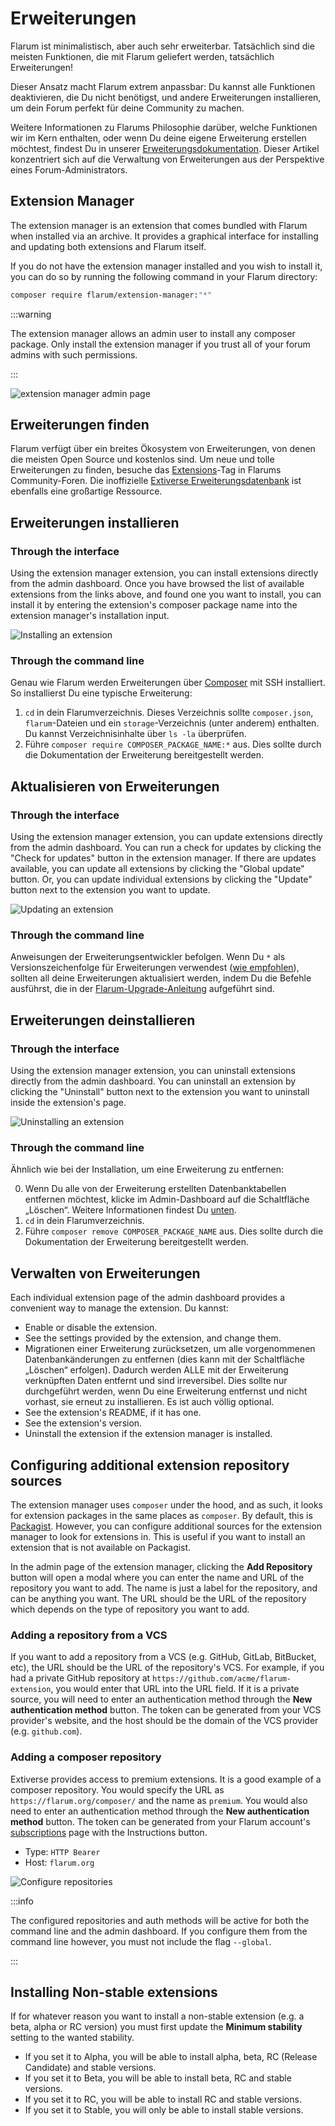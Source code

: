 # Erweiterungen

Flarum ist minimalistisch, aber auch sehr erweiterbar. Tatsächlich sind die meisten Funktionen, die mit Flarum geliefert werden, tatsächlich Erweiterungen!

Dieser Ansatz macht Flarum extrem anpassbar: Du kannst alle Funktionen deaktivieren, die Du nicht benötigst, und andere Erweiterungen installieren, um dein Forum perfekt für deine Community zu machen.

Weitere Informationen zu Flarums Philosophie darüber, welche Funktionen wir im Kern enthalten, oder wenn Du deine eigene Erweiterung erstellen möchtest, findest Du in unserer [Erweiterungsdokumentation](extend/README.md). Dieser Artikel konzentriert sich auf die Verwaltung von Erweiterungen aus der Perspektive eines Forum-Administrators.

## Extension Manager

The extension manager is an extension that comes bundled with Flarum when installed via an archive. It provides a graphical interface for installing and updating both extensions and Flarum itself.

If you do not have the extension manager installed and you wish to install it, you can do so by running the following command in your Flarum directory:

```bash
composer require flarum/extension-manager:"*"
```

:::warning

The extension manager allows an admin user to install any composer package. Only install the extension manager if you trust all of your forum admins with such permissions.

:::

![extension manager admin page](https://github.com/flarum/docs/assets/20267363/d0e1f7a5-e194-4acd-af63-7b8ddd95c26b)


## Erweiterungen finden

Flarum verfügt über ein breites Ökosystem von Erweiterungen, von denen die meisten Open Source und kostenlos sind. Um neue und tolle Erweiterungen zu finden, besuche das [Extensions](https://discuss.flarum.org/t/extensions)-Tag in Flarums Community-Foren. Die inoffizielle [Extiverse Erweiterungsdatenbank](https://extiverse.com/) ist ebenfalls eine großartige Ressource.

## Erweiterungen installieren

### Through the interface

Using the extension manager extension, you can install extensions directly from the admin dashboard. Once you have browsed the list of available extensions from the links above, and found one you want to install, you can install it by entering the extension's composer package name into the extension manager's installation input.

![Installing an extension](/en/img/install-extension.png)

### Through the command line

Genau wie Flarum werden Erweiterungen über [Composer](https://getcomposer.org) mit SSH installiert. So installierst Du eine typische Erweiterung:

1. `cd` in dein Flarumverzeichnis. Dieses Verzeichnis sollte `composer.json`, `flarum`-Dateien und ein `storage`-Verzeichnis (unter anderem) enthalten. Du kannst Verzeichnisinhalte über `ls -la` überprüfen.
2. Führe `composer require COMPOSER_PACKAGE_NAME:*` aus. Dies sollte durch die Dokumentation der Erweiterung bereitgestellt werden.

## Aktualisieren von Erweiterungen

### Through the interface

Using the extension manager extension, you can update extensions directly from the admin dashboard. You can run a check for updates by clicking the "Check for updates" button in the extension manager. If there are updates available, you can update all extensions by clicking the "Global update" button. Or, you can update individual extensions by clicking the "Update" button next to the extension you want to update.

![Updating an extension](/en/img/update-extension.png)

### Through the command line

Anweisungen der Erweiterungsentwickler befolgen. Wenn Du `*` als Versionszeichenfolge für Erweiterungen verwendest ([wie empfohlen](composer.md)), sollten all deine Erweiterungen aktualisiert werden, indem Du die Befehle ausführst, die in der [Flarum-Upgrade-Anleitung](update.md) aufgeführt sind.

## Erweiterungen deinstallieren

### Through the interface

Using the extension manager extension, you can uninstall extensions directly from the admin dashboard. You can uninstall an extension by clicking the "Uninstall" button next to the extension you want to uninstall inside the extension's page.

![Uninstalling an extension](/en/img/uninstall-extension.png)

### Through the command line

Ähnlich wie bei der Installation, um eine Erweiterung zu entfernen:

0. Wenn Du alle von der Erweiterung erstellten Datenbanktabellen entfernen möchtest, klicke im Admin-Dashboard auf die Schaltfläche „Löschen“. Weitere Informationen findest Du [unten](#managing-extensions).
1. `cd` in dein Flarumverzeichnis.
2. Führe `composer remove COMPOSER_PACKAGE_NAME` aus. Dies sollte durch die Dokumentation der Erweiterung bereitgestellt werden.

## Verwalten von Erweiterungen

Each individual extension page of the admin dashboard provides a convenient way to manage the extension. Du kannst:

- Enable or disable the extension.
- See the settings provided by the extension, and change them.
- Migrationen einer Erweiterung zurücksetzen, um alle vorgenommenen Datenbankänderungen zu entfernen (dies kann mit der Schaltfläche „Löschen“ erfolgen). Dadurch werden ALLE mit der Erweiterung verknüpften Daten entfernt und sind irreversibel. Dies sollte nur durchgeführt werden, wenn Du eine Erweiterung entfernst und nicht vorhast, sie erneut zu installieren. Es ist auch völlig optional.
- See the extension's README, if it has one.
- See the extension's version.
- Uninstall the extension if the extension manager is installed.

## Configuring additional extension repository sources

The extension manager uses `composer` under the hood, and as such, it looks for extension packages in the same places as `composer`. By default, this is [Packagist](https://packagist.org/). However, you can configure additional sources for the extension manager to look for extensions in. This is useful if you want to install an extension that is not available on Packagist.

In the admin page of the extension manager, clicking the **Add Repository** button will open a modal where you can enter the name and URL of the repository you want to add. The name is just a label for the repository, and can be anything you want. The URL should be the URL of the repository which depends on the type of repository you want to add.

### Adding a repository from a VCS

If you want to add a repository from a VCS (e.g. GitHub, GitLab, BitBucket, etc), the URL should be the URL of the repository's VCS. For example, if you had a private GitHub repository at `https://github.com/acme/flarum-extension`, you would enter that URL into the URL field. If it is a private source, you will need to enter an authentication method through the **New authentication method** button. The token can be generated from your VCS provider's website, and the host should be the domain of the VCS provider (e.g. `github.com`).

### Adding a composer repository

Extiverse provides access to premium extensions. It is a good example of a composer repository. You would specify the URL as `https://flarum.org/composer/` and the name as `premium`. You would also need to enter an authentication method through the **New authentication method** button. The token can be generated from your Flarum account's [subscriptions](https://flarum.org/dashboard/subscriptions) page with the Instructions button.

* Type: `HTTP Bearer`
* Host: `flarum.org`

![Configure repositories](/en/img/config-repositories.png)

:::info

The configured repositories and auth methods will be active for both the command line and the admin dashboard. If you configure them from the command line however, you must not include the flag `--global`.

:::

## Installing Non-stable extensions

If for whatever reason you want to install a non-stable extension (e.g. a beta, alpha or RC version) you must first update the **Minimum stability** setting to the wanted stability.

* If you set it to Alpha, you will be able to install alpha, beta, RC (Release Candidate) and stable versions.
* If you set it to Beta, you will be able to install beta, RC and stable versions.
* If you set it to RC, you will be able to install RC and stable versions.
* If you set it to Stable, you will only be able to install stable versions.
